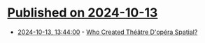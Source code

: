 # [Published on 2024-10-13](index.md)

* [2024-10-13, 13:44:00](https://soylentnews.org/article.pl?sid=24/10/12/2349258&from=rss) - [Who Created Théâtre D'opéra Spatial?](https://soylentnews.org/article.pl?sid=24/10/12/2349258&from=rss)
